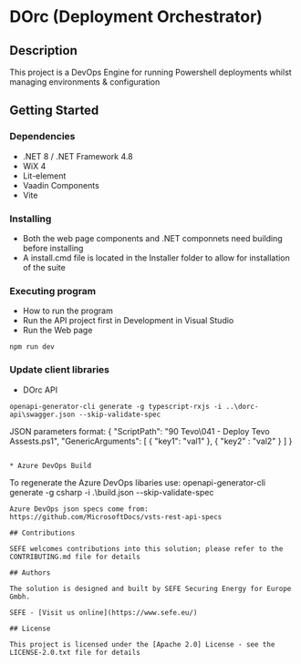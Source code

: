 # DOrc (Deployment Orchestrator)
## Description
This project is a DevOps Engine for running Powershell deployments whilst managing environments & configuration

## Getting Started

### Dependencies

* .NET 8 / .NET Framework  4.8
* WiX 4
* Lit-element
* Vaadin Components
* Vite

### Installing

* Both the web page components and .NET componnets need building before installing
* A install.cmd file is located in the Installer folder to allow for installation of the suite

### Executing program

* How to run the program
* Run the API project first in Development in Visual Studio
* Run the Web page 
```
npm run dev
```

### Update client libraries
* DOrc API
```
openapi-generator-cli generate -g typescript-rxjs -i ..\dorc-api\swagger.json --skip-validate-spec
```
JSON parameters format: { "ScriptPath": "90 Tevo\\041 - Deploy Tevo Assests.ps1", "GenericArguments": [ { "key1": "val1" }, { "key2" : "val2" } ] }
```

* Azure DevOps Build 
```
To regenerate the Azure DevOps libaries use: openapi-generator-cli generate -g csharp -i .\build.json --skip-validate-spec
```
Azure DevOps json specs come from: https://github.com/MicrosoftDocs/vsts-rest-api-specs

## Contributions

SEFE welcomes contributions into this solution; please refer to the CONTRIBUTING.md file for details

## Authors

The solution is designed and built by SEFE Securing Energy for Europe Gmbh.

SEFE - [Visit us online](https://www.sefe.eu/)

## License

This project is licensed under the [Apache 2.0] License - see the LICENSE-2.0.txt file for details